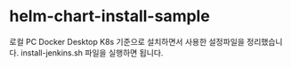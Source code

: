 # helm-chart-install-sample
로컬 PC Docker Desktop K8s 기준으로 설치하면서 사용한 설정파일을 정리했습니다.
install-jenkins.sh 파일을 실행하면 됩니다.
